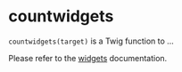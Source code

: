 # countwidgets

`countwidgets(target)` is a Twig function to ...

Please refer to the [widgets](https://docs.bolt.cm/4.0/templating/widgets) documentation.
